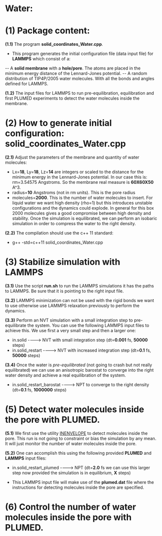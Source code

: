 # Water:

# (1) Package content:
**(1.1)** The program **solid_coordinates_Water.cpp**. 
- This program generates the initial configuration file (data input file) for **LAMMPS** which consist of a:

-- A **solid membrane** with a **hole/pore**. The atoms are placed in the minimum energy distance of the Lennard-Jones potential.
-- A random distribution of TIP4P/2005 water molecules. With all the bonds and angles defined for LAMMPS.

**(1.2)** The input files for LAMMPS to run pre-equilibration, equilibration and first PLUMED experiments to detect the water molecules inside the membrane.

# (2) How to generate initial configuration: solid_coordinates_Water.cpp
**(2.1)** Adjust the parameters of the membrane and quantity of water molecules:
- Lx=**18**, Ly=**18**, Lz=**14** are integers or scaled to the distance for the minimum energy in the Lennard-Jones potential. In our case this is: rm=3.54575 Angstroms. So the membrane real measure is **60X60X50** A^3.
- radius=**10** Angstroms (not in rm units). This is the pore radius
- molecules=**2000**. This is the number of water molecules to insert. For liquid water we want high density (rho=1) but this introduces unstable configurations and the dynamics could explode. In general for this box 2000 molecules gives a good compromise between high density and stability. Once the simulation is equilibrated, we can perform an isobaric simulation in order to compress the water to the right density.

**(2.2)** The compilation should use the c++ 11 standard:

- g++ -std=c++11 solid_coordinates_Water.cpp

# (3) Stabilize simulation with LAMMPS
**(3.1)** Use the script **run.sh** to run the LAMMPS simulations it has the paths to LAMMPS. Be sure that it is pointing to the right input file.

**(3.2)** LAMMPS minimization can not be used with the rigid bonds we want to use otherwise use LAMMPS relaxation previously to perform the dynamics.

**(3.3)** Perform an NVT simulation with a small integration step to pre-equilibrate the system. You can use the following LAMMPS input files to achieve this. We use first a very small step and then a larger one:

- in.solid                    ----> NVT with small integration step (dt=**0.001** fs, **50000** steps)
- in.solid_restart            ----> NVT with increased integration step (dt=**0.1** fs, **50000** steps)

**(3.4)** Once the water is *pre-equilibrated* (not going to crash but not really equilibrated) we can use an anisotropic barostat to converge into the right water density and achieve a real equilibration of the system.

- in.solid_restart_barostat   ----> NPT to converge to the right density (dt=**0.1** fs, **1000000** steps)

# (5) Detect water molecules inside the pore with PLUMED.
**(5.1)** We first use the utility [INENVELOPE](http://plumed.github.io/doc-master/user-doc/html/_i_n_e_n_v_e_l_o_p_e.html) to detect molecules inside the pore. This run is not going to constraint or bias the simulation by any mean. It will just monitor the number of water molecules inside the pore.

**(5.2)** One can accomplish this using the following provided **PLUMED** and **LAMMPS** input files:

- in.solid_restart_plumed   ----> NPT (dt=**2.0** fs we can use this larger step now provided the simulation is in equilibrium, **X** steps)

- This LAMMPS input file will make use of the **plumed.dat** file where the instructions for detecting molecules inside the pore are specified.

# (6) Control the number of water molecules inside the pore with PLUMED.

